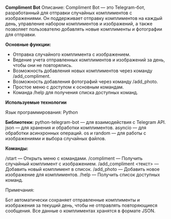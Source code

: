**Compliment Bot**
Описание:
Compliment Bot — это Telegram-бот, разработанный для отправки случайных комплиментов с изображениями. 
Он поддерживает отправку комплиментов на каждый день, управление набором комплиментов и изображений, 
а также позволяет пользователю добавлять новые комплименты и фотографии для отправки.

**Основные функции:**

- Отправка случайного комплимента с изображением.
- Ведение учета отправленных комплиментов и изображений за день, чтобы они не повторялись.
- Возможность добавления новых комплиментов через команду /add_compliment.
- Возможность добавления фотографий через команду /add_photo.
- Простое меню с доступом к основным командам.
- Команда /help для получения списка доступных команд.

**Используемые технологии**

Язык программирования: Python

**Библиотеки:**
python-telegram-bot — для взаимодействия с Telegram API.
json — для хранения и обработки комплиментов.
asyncio — для обработки асинхронных операций.
os и random — для работы с изображениями и выбора случайных файлов.

**Команды:**

/start — Открыть меню с командами.
/compliment — Получить случайный комплимент с изображением.
/add_compliment <текст> — Добавить новый комплимент в список.
/add_photo — Добавить новое изображение для комплиментов.
/help — Получить список доступных команд.

Примечания:

Бот автоматически сохраняет отправленные комплименты и изображения за текущий день, чтобы не отправлять повторяющиеся сообщения.
Все данные о комплиментах хранятся в формате JSON.
